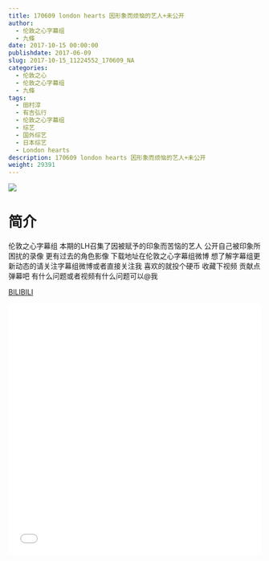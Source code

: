```yaml
---
title: 170609 london hearts 因形象而烦恼的艺人+未公开
author: 
  - 伦敦之心字幕组
  - 九條
date: 2017-10-15 00:00:00
publishdate: 2017-06-09
slug: 2017-10-15_11224552_170609_NA
categories: 
  - 伦敦之心
  - 伦敦之心字幕组
  - 九條
tags: 
  - 田村淳
  - 有吉弘行
  - 伦敦之心字幕组
  - 综艺
  - 国外综艺
  - 日本综艺
  - London hearts
description: 170609 london hearts 因形象而烦恼的艺人+未公开
weight: 29391
---
```


![](https://i.imgur.com/TPs8Opz.jpg)

# 简介  
伦敦之心字幕组
本期的LH召集了因被赋予的印象而苦恼的艺人 公开自己被印象所困扰的录像 更有过去的角色影像 下载地址在伦敦之心字幕组微博 想了解字幕组更新动态的请关注字幕组微博或者直接关注我 喜欢的就投个硬币 收藏下视频 贡献点弹幕吧 有什么问题或者视频有什么问题可以@我

  [BILIBILI](https://www.bilibili.com/video/av11224552/)


  <iframe src="//www.bilibili.com/html/html5player.html?cid=18565802&aid=11224552" width="100%" height="500" frameborder="0" allowfullscreen="allowfullscreen"></iframe>
